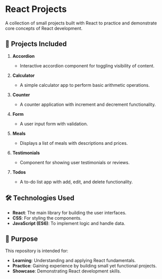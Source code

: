 # React Projects

A collection of small projects built with React to practice and demonstrate core concepts of React development.  

## 🚀 Projects Included

1. **Accordion**  
   - Interactive accordion component for toggling visibility of content.

2. **Calculator**  
   - A simple calculator app to perform basic arithmetic operations.

3. **Counter**  
   - A counter application with increment and decrement functionality.

4. **Form**  
   - A user input form with validation.

5. **Meals**  
   - Displays a list of meals with descriptions and prices.

6. **Testimonials**  
   - Component for showing user testimonials or reviews.

7. **Todos**  
   - A to-do list app with add, edit, and delete functionality.

## 🛠️ Technologies Used

- **React**: The main library for building the user interfaces.  
- **CSS**: For styling the components.  
- **JavaScript (ES6)**: To implement logic and handle data.

## 🌟 Purpose

This repository is intended for:
- **Learning**: Understanding and applying React fundamentals.  
- **Practice**: Gaining experience by building small yet functional projects.  
- **Showcase**: Demonstrating React development skills.  
